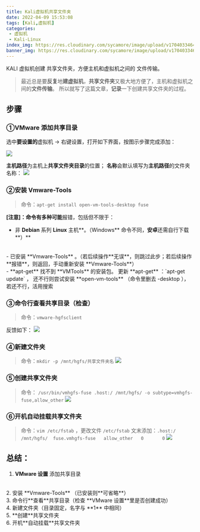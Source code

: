 ```yaml
---
title: Kali虚拟机共享文件夹
date: 2022-04-09 15:53:08
tags: [Kali,虚拟机]
categories: 
 - 虚拟机
 - Kali-Linux
index_img: https://res.cloudinary.com/sycamore/image/upload/v1704033464/Typera/2023/12/d264247e34cfddb13d09c3a03d792b0e.png
banner_img: https://res.cloudinary.com/sycamore/image/upload/v1704033464/Typera/2023/12/d264247e34cfddb13d09c3a03d792b0e.png
---
```

KALI 虚拟机创建 共享文件夹，方便主机和虚拟机之间的 文件传输。
<!-- more -->

> 最近总是要**反复**地**建虚拟机**，**共享文件夹**又极大地方便了，主机和虚拟机之间的**文件传输**。
> 所以就写了这篇文章，**记录**一下创建共享文件夹的过程。

## 步骤
### ①VMware 添加共享目录
选中**要设置的**虚拟机 -> 右键设置，打开如下界面，按图示步骤完成添加：



![](https://res.cloudinary.com/sycamore/image/upload/v1704010546/Typera/2023/12/d6ab80b4096b31d9e8277a1d2d17e15d.png)



**主机路径**为主机上**共享文件夹目录**的位置；
**名称**会默认填写为**主机路径**的文件夹名称：
![](https://res.cloudinary.com/sycamore/image/upload/v1704010548/Typera/2023/12/c59203c3a6958a3352bb21e94c16cb71.png)



### ②安装 Vmware-Tools
> 命令：`apt-get install open-vm-tools-desktop fuse`

**[注意]：**命令有**多种可能**报错，包括但不限于：
- 非 **Debian** 系列 **Linux** 主机**。（Windows** 命令不同，**安卓**还需自行下载**）**
<br>
- 已安装 **Vmware-Tools** 。（若后续操作**无误**，则跳过此步；若后续操作**报错**，则返回，手动重新安装 **Vmware-Tools**）
<br>
- **apt-get** 找不到 **VMTools** 的安装包。
更新 **apt-get** ：`apt-get update` ，
还不行则尝试安装 **open-vm-tools** （命令里删去 -desktop ），
若还不行，活用搜索


### ③命令行查看共享目录（检查）
> 命令：`vmware-hgfsclient`

反馈如下：
![](https://res.cloudinary.com/sycamore/image/upload/v1704010551/Typera/2023/12/fd165b4e941f29eb2b73528b4c890149.png)

### ④新建文件夹
> 命令：`mkdir -p /mnt/hgfs/共享文件夹名`
![](https://res.cloudinary.com/sycamore/image/upload/v1704010553/Typera/2023/12/fde917c65af6fc2e96f68686e71cfeb5.png)
### ⑤创建共享文件夹
> 命令： `/usr/bin/vmhgfs-fuse .host:/ /mnt/hgfs/ -o subtype=vmhgfs-fuse,allow_other`
![](https://res.cloudinary.com/sycamore/image/upload/v1704010556/Typera/2023/12/a6c609c7898331e555c1e1a2e217fd26.png)
### ⑥开机自动挂载共享文件夹
> 命令：`vim /etc/fstab` ，更改文件 `/etc/fstab`
> 文末添加：`.host:/  /mnt/hgfs/  fuse.vmhgfs-fuse   allow_other   0       0`
> ![](https://res.cloudinary.com/sycamore/image/upload/v1704010561/Typera/2023/12/4bc901d11c40cdadad0e5a26b4113a8f.png)
## 总结：

1. **VMware 设置** 添加共享目录
<br>
2. 安装 **Vmware-Tools** （已安装则**可省略**）
<br>
3. 命令行**查看**共享目录（检查 **VMware 设置**里是否创建成功）
<br>
4. 新建文件夹（目录固定，名字与 **1** 中相同）
<br>
5. **创建**共享文件夹
<br>
6. 开机**自动挂载**共享文件夹

